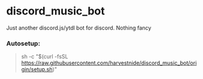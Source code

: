 # discord_music_bot
Just another discord.js/ytdl bot for discord. Nothing fancy

### Autosetup: ###

>sh -c "$(curl -fsSL https://raw.githubusercontent.com/harvestnide/discord_music_bot/origin/setup.sh)"
